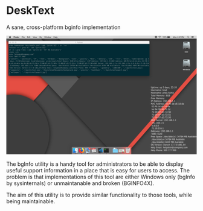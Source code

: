 # DeskText
A sane, cross-platform bginfo implementation

![example picture](https://github.com/daed/DeskText/blob/master/examples/osx.png)

The bgInfo utility is a handy tool for administrators to be able to display useful support information in a place that is easy for users to access.  The problem is that implementations of this tool are either Windows only (bgInfo by sysinternals) or unmaintanable and broken (BGINFO4X).

The aim of this utility is to provide similar functionality to those tools, while being maintainable.

